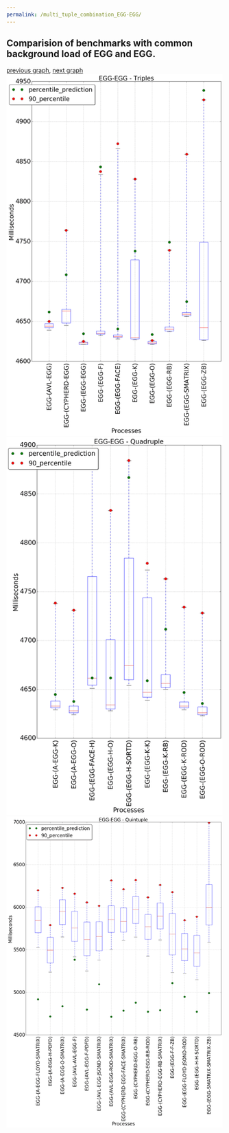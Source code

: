 ```yaml
---
permalink: /multi_tuple_combination_EGG-EGG/
---
```



 ## Comparision of benchmarks with common background load of EGG and EGG.

[previous graph](../multi_tuple_combination_EGG-CYPHERD/), [next graph](../multi_tuple_combination_EGG-FACE/)
![graph figure](./images/triple/EGG/EGG-EGG_box.png)![graph figure](./images/quadruple/EGG/EGG-EGG_box.png)![graph figure](./images/quintuple/EGG/EGG-EGG_box.png)